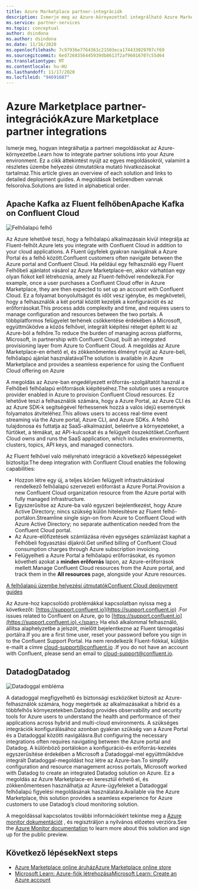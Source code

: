 ```yaml
---
title: Azure Marketplace partner-integrációk
description: Ismerje meg az Azure-környezettel integrálható Azure Marketplace-megoldásokat, valamint a Microsoft-partnerek telepítési útmutatóinak hivatkozását.
ms.service: partner-services
ms.topic: conceptual
author: dsindona
ms.author: dsindona
ms.date: 11/16/2020
ms.openlocfilehash: 7c97936e7764361c21503eca174433029707cf69
ms.sourcegitcommit: 6ed7268356445939db8613f2af96016707c55d64
ms.translationtype: MT
ms.contentlocale: hu-HU
ms.lasthandoff: 11/17/2020
ms.locfileid: "94691687"
---
```

# <a name="azure-marketplace-partner-integrations"></a><span data-ttu-id="b55df-103">Azure Marketplace partner-integrációk</span><span class="sxs-lookup"><span data-stu-id="b55df-103">Azure Marketplace partner integrations</span></span>

<span data-ttu-id="b55df-104">Ismerje meg, hogyan integrálhatja a partneri megoldásokat az Azure-környezetbe.</span><span class="sxs-lookup"><span data-stu-id="b55df-104">Learn how to integrate partner solutions into your Azure environment.</span></span> <span data-ttu-id="b55df-105">Ez a cikk áttekintést nyújt az egyes megoldásokról, valamint a részletes üzembe helyezési útmutatókra mutató hivatkozásokat tartalmaz.</span><span class="sxs-lookup"><span data-stu-id="b55df-105">This article gives an overview of each solution and links to detailed deployment guides.</span></span> <span data-ttu-id="b55df-106">A megoldások betűrendben vannak felsorolva.</span><span class="sxs-lookup"><span data-stu-id="b55df-106">Solutions are listed in alphabetical order.</span></span> 

## <a name="apache-kafka-on-confluent-cloud"></a><span data-ttu-id="b55df-107">Apache Kafka az Fluent felhőben</span><span class="sxs-lookup"><span data-stu-id="b55df-107">Apache Kafka on Confluent Cloud</span></span>

![Felhőalapú felhő](./media/partners/confluent-cloud.png)

<span data-ttu-id="b55df-109">Az Azure lehetővé teszi, hogy a felhőalapú alkalmazásain kívül integrálja az Fluent-felhőt.</span><span class="sxs-lookup"><span data-stu-id="b55df-109">Azure lets you integrate with Confluent Cloud in addition to your cloud applications.</span></span> <span data-ttu-id="b55df-110">A Fluent ügyfelek gyakran navigálnak a Azure Portal és a felhő között.</span><span class="sxs-lookup"><span data-stu-id="b55df-110">Confluent customers often navigate between the Azure portal and Confluent Cloud.</span></span> <span data-ttu-id="b55df-111">Ha például egy felhasználó egy Fluent Felhőbeli ajánlatot vásárol az Azure Marketplace-en, akkor várhatóan egy olyan fiókot kell létrehoznia, amely az Fluent-felhővel rendelkezik.</span><span class="sxs-lookup"><span data-stu-id="b55df-111">For example, once a user purchases a Confluent Cloud offer in Azure Marketplace, they are then expected to set up an account with Confluent Cloud.</span></span> <span data-ttu-id="b55df-112">Ez a folyamat bonyolultságot és időt vesz igénybe, és megköveteli, hogy a felhasználók a két portál között kezeljék a konfigurációt és az erőforrásokat.</span><span class="sxs-lookup"><span data-stu-id="b55df-112">This process adds complexity and time, and requires users to manage configuration and resources between the two portals.</span></span> <span data-ttu-id="b55df-113">A többplatformos felügyelet terhének csökkentése érdekében a Microsoft, együttműködve a közös felhővel, integrált kiépítési réteget épített ki az Azure-ból a felhőre.</span><span class="sxs-lookup"><span data-stu-id="b55df-113">To reduce the burden of managing across platforms, Microsoft, in partnership with Confluent Cloud, built an integrated provisioning layer from Azure to Confluent Cloud.</span></span> <span data-ttu-id="b55df-114">A megoldás az Azure Marketplace-en érhető el, és zökkenőmentes élményt nyújt az Azure-beli, felhőalapú ajánlat használatával</span><span class="sxs-lookup"><span data-stu-id="b55df-114">The solution is available in Azure Marketplace and  provides a seamless experience for using the Confluent Cloud offering on Azure</span></span>

<span data-ttu-id="b55df-115">A megoldás az Azure-ban engedélyezett erőforrás-szolgáltatót használ a Felhőbeli felhőalapú erőforrások kiépítéséhez.</span><span class="sxs-lookup"><span data-stu-id="b55df-115">The solution uses a resource provider enabled in Azure to provision Confluent Cloud resources.</span></span> <span data-ttu-id="b55df-116">Ez lehetővé teszi a felhasználók számára, hogy a Azure Portal, az Azure CLI és az Azure SDK-k segítségével férhessenek hozzá a valós idejű események folyamatos átviteléhez.</span><span class="sxs-lookup"><span data-stu-id="b55df-116">This allows users to access real-time event streaming via the Azure portal, Azure CLI, and Azure SDKs.</span></span> <span data-ttu-id="b55df-117">A felhő tulajdonosa és futtatja az SaaS-alkalmazást, beleértve a környezeteket, a fürtöket, a témákat, az API-kulcsokat és a felügyelt összekötőket.</span><span class="sxs-lookup"><span data-stu-id="b55df-117">Confluent Cloud owns and runs the SaaS application, which includes environments, clusters, topics, API keys, and managed connectors.</span></span>

<span data-ttu-id="b55df-118">Az Fluent felhővel való mélyreható integráció a következő képességeket biztosítja:</span><span class="sxs-lookup"><span data-stu-id="b55df-118">The deep integration with Confluent Cloud enables the following capabilities:</span></span>

- <span data-ttu-id="b55df-119">Hozzon létre egy új, a teljes körűen felügyelt infrastruktúrával rendelkező felhőalapú szervezeti erőforrást a Azure Portal.</span><span class="sxs-lookup"><span data-stu-id="b55df-119">Provision a new Confluent Cloud organization resource from the Azure portal with fully managed infrastructure.</span></span>
- <span data-ttu-id="b55df-120">Egyszerűsítse az Azure-ba való egyszeri bejelentkezést, hogy Azure Active Directory; nincs szükség külön hitelesítésre az Fluent felhő-portálon.</span><span class="sxs-lookup"><span data-stu-id="b55df-120">Streamline single sign-on from Azure to Confluent Cloud with Azure Active Directory; no separate authentication needed from the Confluent Cloud portal.</span></span>
- <span data-ttu-id="b55df-121">Az Azure-előfizetések számlázása révén egységes számlázást kaphat a Felhőbeli fogyasztási díjakról.</span><span class="sxs-lookup"><span data-stu-id="b55df-121">Get unified billing of Confluent Cloud consumption charges through Azure subscription invoicing.</span></span>
- <span data-ttu-id="b55df-122">Felügyelheti a Azure Portal a felhőalapú erőforrásokat, és nyomon követheti azokat a **minden erőforrás** lapon, az Azure-erőforrások mellett.</span><span class="sxs-lookup"><span data-stu-id="b55df-122">Manage Confluent Cloud resources from the Azure portal, and track them in the **All resources** page, alongside your Azure resources.</span></span>

[<span data-ttu-id="b55df-123">A felhőalapú üzembe helyezési útmutatók</span><span class="sxs-lookup"><span data-stu-id="b55df-123">Confluent Cloud deployment guides</span></span>](https://docs.confluent.io/current/cloud/marketplace/index.html)

<span data-ttu-id="b55df-124">Az Azure-hoz kapcsolódó problémákkal kapcsolatban nyissa meg a következőt: [https://support.confluent.io](https://support.confluent.io) .</span><span class="sxs-lookup"><span data-stu-id="b55df-124">For issues related to Confluent on Azure, go to [https://support.confluent.io](https://support.confluent.io).</span></span> <span data-ttu-id="b55df-125">Ha első alkalommal felhasználó, állítsa alaphelyzetbe a jelszót, mielőtt bejelentkezne az Fluent támogatási portálra.</span><span class="sxs-lookup"><span data-stu-id="b55df-125">If you are a first time user, reset your password before you sign in to the Confluent Support Portal.</span></span> <span data-ttu-id="b55df-126">Ha nem rendelkezik Fluent-fiókkal, küldjön e-mailt a címre [cloud-support@confluent.io](mailto:cloud-support@confluent.io) .</span><span class="sxs-lookup"><span data-stu-id="b55df-126">If you do not have an account with Confluent, please send an email to [cloud-support@confluent.io](mailto:cloud-support@confluent.io).</span></span>

## <a name="datadog"></a><span data-ttu-id="b55df-127">Datadog</span><span class="sxs-lookup"><span data-stu-id="b55df-127">Datadog</span></span>

![Datadoggal embléma](./media/partners/datadog.png)

<span data-ttu-id="b55df-129">A datadoggal megfigyelhető és biztonsági eszközöket biztosít az Azure-felhasználók számára, hogy megértsék az alkalmazásaikat a hibrid és a többfelhős környezetekben.</span><span class="sxs-lookup"><span data-stu-id="b55df-129">Datadog provides observability and security tools for Azure users to understand the health and performance of their applications across hybrid and multi-cloud environments.</span></span> <span data-ttu-id="b55df-130">A szükséges integrációk konfigurálásához azonban gyakran szükség van a Azure Portal és a Datadoggal közötti navigálásra.</span><span class="sxs-lookup"><span data-stu-id="b55df-130">But configuring the necessary integrations often requires navigating between the Azure portal and Datadog.</span></span> <span data-ttu-id="b55df-131">A különböző portálokon a konfiguráció-és erőforrás-kezelés egyszerűsítése érdekében a Microsoft a Datadoggal-mel együttműködve integrált Datadoggal-megoldást hoz létre az Azure-ban.</span><span class="sxs-lookup"><span data-stu-id="b55df-131">To simplify configuration and resource management across portals, Microsoft worked with Datadog to create an integrated Datadog solution on Azure.</span></span> <span data-ttu-id="b55df-132">Ez a megoldás az Azure Marketplace-en keresztül érhető el, és zökkenőmentesen használhatja az Azure-ügyfeleket a Datadoggal felhőalapú figyelési megoldásának használatára.</span><span class="sxs-lookup"><span data-stu-id="b55df-132">Available via the Azure Marketplace, this solution provides a seamless experience for Azure customers to use Datadog’s cloud monitoring solution.</span></span>

<span data-ttu-id="b55df-133">A megoldással kapcsolatos további információkért tekintse meg a [Azure monitor dokumentációt](/azure/azure-monitor/platform/partners#datadog) , és regisztráljon a nyilvános előzetes verzióra.</span><span class="sxs-lookup"><span data-stu-id="b55df-133">See the [Azure Monitor documentation](/azure/azure-monitor/platform/partners#datadog) to learn more about this solution and sign up for the public preview.</span></span>

## <a name="next-steps"></a><span data-ttu-id="b55df-134">Következő lépések</span><span class="sxs-lookup"><span data-stu-id="b55df-134">Next steps</span></span>

- [<span data-ttu-id="b55df-135">Azure Marketplace online áruház</span><span class="sxs-lookup"><span data-stu-id="b55df-135">Azure Marketplace online store</span></span>](https://azure.microsoft.com/marketplace/)
- [<span data-ttu-id="b55df-136">Microsoft Learn: Azure-fiók létrehozása</span><span class="sxs-lookup"><span data-stu-id="b55df-136">Microsoft Learn: Create an Azure account</span></span>](/learn/modules/create-an-azure-account/)
